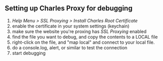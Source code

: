 ## Setting up Charles Proxy for debugging
1. *Help Menu > SSL Proxying > Install Charles Root Certificate*
2. enable the certificate in your system settings (keychain)
3. make sure the website you're proxing has *SSL Proxying* enabled
4. find the file you want to debug, and copy the contents to a LOCAL file
5. right-click on the file, and "map local" and connect to your local file.
6. do a console.log, alert, or similar to test the connection
7. start debugging
